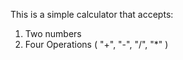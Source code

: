 
This is a simple calculator that accepts:
1. Two numbers
2. Four Operations ( "+", "-", "/", "*" )

